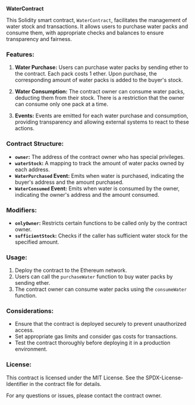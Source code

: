 **WaterContract**

This Solidity smart contract, `WaterContract`, facilitates the management of water stock and transactions. It allows users to purchase water packs and consume them, with appropriate checks and balances to ensure transparency and fairness.

### Features:

1. **Water Purchase:** Users can purchase water packs by sending ether to the contract. Each pack costs 1 ether. Upon purchase, the corresponding amount of water packs is added to the buyer's stock.

2. **Water Consumption:** The contract owner can consume water packs, deducting them from their stock. There is a restriction that the owner can consume only one pack at a time.

3. **Events:** Events are emitted for each water purchase and consumption, providing transparency and allowing external systems to react to these actions.

### Contract Structure:

- **`owner`:** The address of the contract owner who has special privileges.
- **`waterStock`:** A mapping to track the amount of water packs owned by each address.
- **`WaterPurchased` Event:** Emits when water is purchased, indicating the buyer's address and the amount purchased.
- **`WaterConsumed` Event:** Emits when water is consumed by the owner, indicating the owner's address and the amount consumed.

### Modifiers:

- **`onlyOwner`:** Restricts certain functions to be called only by the contract owner.
- **`sufficientStock`:** Checks if the caller has sufficient water stock for the specified amount.

### Usage:

1. Deploy the contract to the Ethereum network.
2. Users can call the `purchaseWater` function to buy water packs by sending ether.
3. The contract owner can consume water packs using the `consumeWater` function.

### Considerations:

- Ensure that the contract is deployed securely to prevent unauthorized access.
- Set appropriate gas limits and consider gas costs for transactions.
- Test the contract thoroughly before deploying it in a production environment.

### License:

This contract is licensed under the MIT License. See the SPDX-License-Identifier in the contract file for details.

For any questions or issues, please contact the contract owner.
